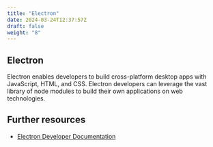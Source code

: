 ```yaml
---
title: "Electron"
date: 2024-03-24T12:37:57Z
draft: false
weight: "8"
---
```


## Electron

Electron enables developers to build cross-platform desktop apps with JavaScript, HTML, and CSS. Electron developers can leverage the vast library of node modules to build their own applications on web technologies.

## Further resources

* [Electron Developer Documentation](https://www.electronjs.org/docs/latest)
